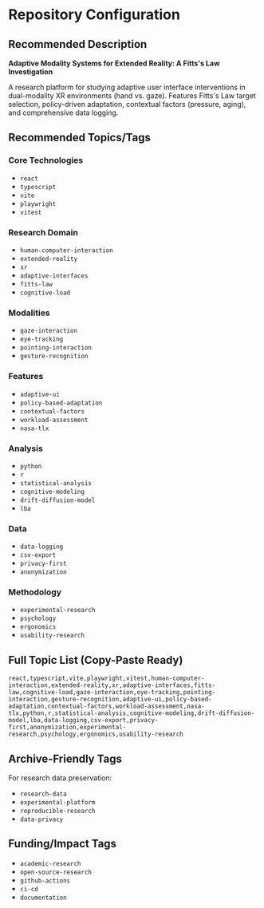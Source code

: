 # Repository Configuration

## Recommended Description

**Adaptive Modality Systems for Extended Reality: A Fitts's Law Investigation**

A research platform for studying adaptive user interface interventions in dual-modality XR environments (hand vs. gaze). Features Fitts's Law target selection, policy-driven adaptation, contextual factors (pressure, aging), and comprehensive data logging.

## Recommended Topics/Tags

### Core Technologies
- `react`
- `typescript`
- `vite`
- `playwright`
- `vitest`

### Research Domain
- `human-computer-interaction`
- `extended-reality`
- `xr`
- `adaptive-interfaces`
- `fitts-law`
- `cognitive-load`

### Modalities
- `gaze-interaction`
- `eye-tracking`
- `pointing-interaction`
- `gesture-recognition`

### Features
- `adaptive-ui`
- `policy-based-adaptation`
- `contextual-factors`
- `workload-assessment`
- `nasa-tlx`

### Analysis
- `python`
- `r`
- `statistical-analysis`
- `cognitive-modeling`
- `drift-diffusion-model`
- `lba`

### Data
- `data-logging`
- `csv-export`
- `privacy-first`
- `anonymization`

### Methodology
- `experimental-research`
- `psychology`
- `ergonomics`
- `usability-research`

## Full Topic List (Copy-Paste Ready)

```
react,typescript,vite,playwright,vitest,human-computer-interaction,extended-reality,xr,adaptive-interfaces,fitts-law,cognitive-load,gaze-interaction,eye-tracking,pointing-interaction,gesture-recognition,adaptive-ui,policy-based-adaptation,contextual-factors,workload-assessment,nasa-tlx,python,r,statistical-analysis,cognitive-modeling,drift-diffusion-model,lba,data-logging,csv-export,privacy-first,anonymization,experimental-research,psychology,ergonomics,usability-research
```

## Archive-Friendly Tags

For research data preservation:

- `research-data`
- `experimental-platform`
- `reproducible-research`
- `data-privacy`

## Funding/Impact Tags

- `academic-research`
- `open-source-research`
- `github-actions`
- `ci-cd`
- `documentation`

